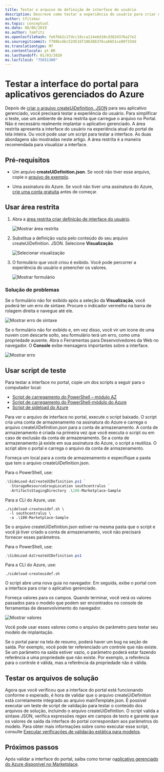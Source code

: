 ```yaml
---
title: Testar o arquivo de definição de interface do usuário
description: Descreve como testar a experiência do usuário para criar o Aplicativo Gerenciado do Azure por meio do portal.
author: tfitzmac
ms.topic: conceptual
ms.date: 08/06/2019
ms.author: tomfitz
ms.openlocfilehash: fe6fbb2c27dcc18cca114e6d10cd382d376a27e2
ms.sourcegitcommit: f788bc6bc524516f186386376ca6651ce80f334d
ms.translationtype: MT
ms.contentlocale: pt-BR
ms.lasthandoff: 01/03/2020
ms.locfileid: "75651300"
---
```

# <a name="test-your-portal-interface-for-azure-managed-applications"></a>Testar a interface do portal para aplicativos gerenciados do Azure

Depois de [criar o arquivo createUiDefinition. JSON](create-uidefinition-overview.md) para seu aplicativo gerenciado, você precisará testar a experiência do usuário. Para simplificar o teste, use um ambiente de área restrita que carregue o arquivo no Portal. Não é necessário realmente implantar o aplicativo gerenciado. A área restrita apresenta a interface do usuário na experiência atual do portal de tela inteira. Ou você pode usar um script para testar a interface. As duas abordagens são mostradas neste artigo. A área restrita é a maneira recomendada para visualizar a interface.

## <a name="prerequisites"></a>Pré-requisitos

* Um arquivo **createUiDefinition.json**. Se você não tiver esse arquivo, copie o [arquivo de exemplo](https://github.com/Azure/azure-quickstart-templates/blob/master/100-marketplace-sample/createUiDefinition.json).

* Uma assinatura do Azure. Se você não tiver uma assinatura do Azure, [crie uma conta gratuita](https://azure.microsoft.com/free/) antes de começar.

## <a name="use-sandbox"></a>Usar área restrita

1. Abra a [área restrita criar definição de interface do usuário](https://portal.azure.com/?feature.customPortal=false&#blade/Microsoft_Azure_CreateUIDef/SandboxBlade).

   ![Mostrar área restrita](./media/test-createuidefinition/show-sandbox.png)

1. Substitua a definição vazia pelo conteúdo do seu arquivo createUiDefinition. JSON. Selecione **Visualização**.

   ![Selecionar visualização](./media/test-createuidefinition/select-preview.png)

1. O formulário que você criou é exibido. Você pode percorrer a experiência do usuário e preencher os valores.

   ![Mostrar formulário](./media/test-createuidefinition/show-ui-form.png)

### <a name="troubleshooting"></a>Solução de problemas

Se o formulário não for exibido após a seleção da **Visualização**, você poderá ter um erro de sintaxe. Procure o indicador vermelho na barra de rolagem direita e navegue até ele.

![Mostrar erro de sintaxe](./media/test-createuidefinition/show-syntax-error.png)

Se o formulário não for exibido e, em vez disso, você vir um ícone de uma nuvem com descarte solto, seu formulário terá um erro, como uma propriedade ausente. Abra o Ferramentas para Desenvolvedores da Web no navegador. O **Console** exibe mensagens importantes sobre a interface.

![Mostrar erro](./media/test-createuidefinition/show-error.png)

## <a name="use-test-script"></a>Usar script de teste

Para testar a interface no portal, copie um dos scripts a seguir para o computador local:

* [Script de carregamento do PowerShell – módulo AZ](https://github.com/Azure/azure-quickstart-templates/blob/master/SideLoad-AzCreateUIDefinition.ps1)
* [Script de carregamento do PowerShell-módulo do Azure](https://github.com/Azure/azure-quickstart-templates/blob/master/SideLoad-CreateUIDefinition.ps1)
* [Script de sideload do Azure](https://github.com/Azure/azure-quickstart-templates/blob/master/sideload-createuidef.sh)

Para ver o arquivo de interface no portal, execute o script baixado. O script cria uma conta de armazenamento na assinatura do Azure e carrega o arquivo createUiDefinition.json para a conta de armazenamento. A conta de armazenamento é criada na primeira vez que você executa o script ou em caso de exclusão da conta de armazenamento. Se a conta de armazenamento já existe em sua assinatura do Azure, o script a reutiliza. O script abre o portal e carrega o arquivo da conta de armazenamento.

Forneça um local para a conta de armazenamento e especifique a pasta que tem o arquivo createUiDefinition.json.

Para o PowerShell, use:

```powershell
.\SideLoad-AzCreateUIDefinition.ps1 `
  -StorageResourceGroupLocation southcentralus `
  -ArtifactsStagingDirectory .\100-Marketplace-Sample
```

Para a CLI do Azure, use:

```azurecli
./sideload-createuidef.sh \
  -l southcentralus \
  -a .\100-Marketplace-Sample
```

Se o arquivo createUiDefinition.json estiver na mesma pasta que o script e você já tiver criado a conta de armazenamento, você não precisará fornecer esses parâmetros.

Para o PowerShell, use:

```powershell
.\SideLoad-AzCreateUIDefinition.ps1
```

Para a CLI do Azure, use:

```azurecli
./sideload-createuidef.sh
```

O script abre uma nova guia no navegador. Em seguida, exibe o portal com a interface para criar o aplicativo gerenciado.

Forneça valores para os campos. Quando terminar, você verá os valores passados para o modelo que podem ser encontrados no console de ferramentas de desenvolvimento do navegador.

![Mostrar valores](./media/test-createuidefinition/show-json.png)

Você pode usar esses valores como o arquivo de parâmetro para testar seu modelo de implantação.

Se o portal parar na tela de resumo, poderá haver um bug na seção de saída. Por exemplo, você pode ter referenciado um controle que não existe. Se um parâmetro na saída estiver vazio, o parâmetro poderá estar fazendo referência a uma propriedade que não existe. Por exemplo, a referência para o controle é válida, mas a referência da propriedade não é válida.

## <a name="test-your-solution-files"></a>Testar os arquivos de solução

Agora que você verificou que a interface do portal está funcionando conforme o esperado, é hora de validar que o arquivo createUiDefinition está corretamente integrado ao arquivo mainTemplate.json. É possível executar um teste de script de validação para testar o conteúdo dos arquivos de solução, incluindo o arquivo createUiDefinition. O script valida a sintaxe JSON, verifica expressões regex em campos de texto e garante que os valores de saída da interface do portal correspondam aos parâmetros do modelo. Para obter mais informações sobre como executar esse script, consulte [Executar verificações de validação estática para modelos](https://github.com/Azure/azure-quickstart-templates/tree/master/test).

## <a name="next-steps"></a>Próximos passos

Após validar a interface do portal, saiba como tornar o[aplicativo gerenciado do Azure disponível no Marketplace](publish-marketplace-app.md).
